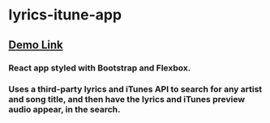 # lyrics-itune-app
## [Demo Link](http://lyricsfinder.surge.sh/)

### React app styled with Bootstrap and Flexbox.

### Uses a third-party lyrics and iTunes API to search for any artist and song title, and then have the lyrics and iTunes preview audio appear, in the search.
